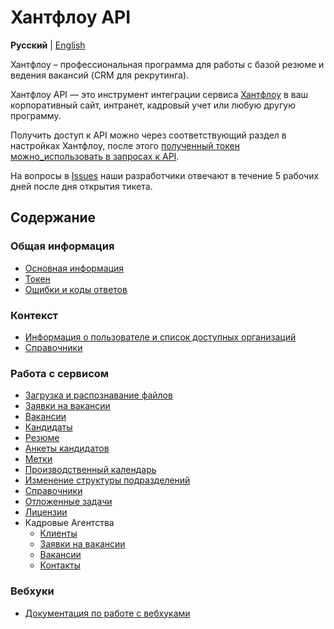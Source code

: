 # Хантфлоу API

**Русский** | [English](en/README.md)

Хантфлоу – профессиональная программа для работы с базой резюме и ведения вакансий (CRM для рекрутинга).

Хантфлоу API — это инструмент интеграции сервиса [Хантфлоу](https://huntflow.ru) в ваш корпоративный сайт, интранет, кадровый учет или любую другую программу.

Получить доступ к API можно через соответствующий раздел в настройках Хантфлоу, после этого [полученный токен 
можно_использовать в запросах к API](ru/token.md). 

На вопросы в [Issues](https://github.com/huntflow/api/issues) наши разработчики отвечают в течение 5 рабочих дней после дня открытия тикета.

<a name="toc"></a>
## Содержание

<a name="general"></a>
### Общая информация

* [Основная информация](ru/general.md)
* [Токен](ru/token.md)
* [Ошибки и коды ответов](ru/errors.md)

<a name="context"></a>
### Контекст

* [Информация о пользователе и список доступных организаций](ru/user.md)
* [Справочники](ru/dicts.md)

<a name="service"></a>
### Работа с сервисом

* [Загрузка и распознавание файлов](ru/upload.md)
* [Заявки на вакансии](ru/vacancy_requests.md)
* [Вакансии](ru/vacancies.md)
* [Кандидаты](ru/applicants.md)
* [Резюме](ru/externals.md)
* [Анкеты кандидатов](ru/questionaries.md)
* [Метки](ru/tags.md)
* [Производственный календарь](ru/production_calendar.md)
* [Изменение структуры подразделений](ru/account_divisions.md)
* [Справочники](ru/dictionaries.md)
* [Отложенные задачи](ru/delayed_tasks.md)
* [Лицензии](ru/licenses.md)
* <a name="agency">Кадровые Агентства</a>
  * [Клиенты](ru/agency_clients.md)
  * [Заявки на вакансии](ru/agency_vacancy_requests.md)
  * [Вакансии](ru/agency_vacancies.md)
  * [Контакты](ru/agency_contacts.md)

<a name="webhooks"></a>
### Вебхуки

* [Документация по работе с вебхуками](ru/webhooks.md)
